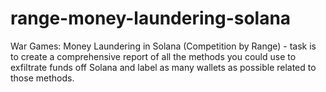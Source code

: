# range-money-laundering-solana
War Games: Money Laundering in Solana (Competition by Range) - task is to create a comprehensive report of all the methods you could use to exfiltrate funds off Solana and label as many wallets as possible related to those methods.
